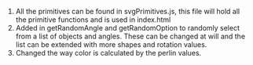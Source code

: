 1. All the primitives can be found in svgPrimitives.js, this file will hold all the primitive functions and is used in index.html
2. Added in getRandomAngle and getRandomOption to randomly select from a list of objects and angles. These
can be changed at will and the list can be extended with more shapes and rotation values.
3. Changed the way color is calculated by the perlin values.